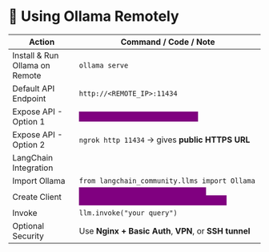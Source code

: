 # 🔴 Using Ollama Remotely

| **Action**                     | **Command / Code / Note**                                                                                                            |
| ------------------------------ | ------------------------------------------------------------------------------------------------------------------------------------ |
| Install & Run Ollama on Remote | `ollama serve`                                                                                                                       |
| Default API Endpoint           | `http://<REMOTE_IP>:11434`                                                                                                           |
| Expose API - Option 1          | <mark style="color:purple;background-color:purple;">**Open port 11434 on cloud VM**</mark>                                           |
| Expose API - Option 2          | `ngrok http 11434` → gives **public HTTPS URL**                                                                                      |
| LangChain Integration          |                                                                                                                                      |
| Import Ollama                  | `from langchain_community.llms import Ollama`                                                                                        |
| Create Client                  | <mark style="color:purple;background-color:purple;">**`llm = Ollama(model='codeguru', base_url='http://<REMOTE_IP>:11434')`**</mark> |
| Invoke                         | `llm.invoke("your query")`                                                                                                           |
| Optional Security              | Use **Nginx + Basic Auth**, **VPN**, or **SSH tunnel**                                                                               |
